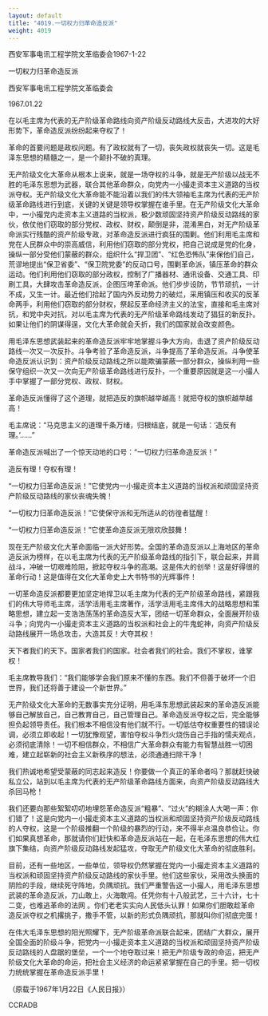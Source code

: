 ```yaml
---
layout: default
title: "4019.一切权力归革命造反派"
weight: 4019
---
```


西安军事电讯工程学院文革临委会1967-1-22

一切权力归革命造反派

西安军事电讯工程学院文革临委会

1967.01.22

在以毛主席为代表的无产阶级革命路线向资产阶级反动路线大反击，大进攻的大好形势下，革命造反派纷纷起来夺权了！

革命的首要问题是政权问题。有了政权就有了一切，丧失政权就丧失一切。这是毛泽东思想的精髓之一，是一个颠扑不破的真理。

无产阶级文化大革命从根本上说来，就是一场夺权的斗争，就是无产阶级以战无不胜的毛泽东思想为武器，联合其他革命群众，向党内一小撮走资本主义道路的当权派夺权。无产阶级文化大革命能不能沿着以我们的伟大领袖毛主席为代表的无产阶级革命路线进行到底，关键的关键是领导权掌握在谁手里。在无产阶级文化大革命中，一小撮党内走资本主义道路的当权派，极少数顽固坚持资产阶级反动路线的家伙，依仗他们窃取的部分党权、政权、财权，颠倒是非，混淆黑白，对无产阶级革命派实行残酷的资产阶级专政，对革命造反派进行疯狂的围剿。他们利用毛主席和党在人民群众中的崇高威信，利用他们窃取的部分党权，把自己说成是党的化身，操纵一部分受他们蒙蔽的群众，组织什么“捍卫团”、“红色恐怖队”来保他们自己，荒谬地提出“保卫省委”、“保卫院党委”的反动口号，围剿革命派，镇压革命的群众运动。他们利用他们窃取的部分政权，控制了广播器材、通讯设备、交通工具、印刷工具，大肆攻击革命造反派，企图压垮革命派。他们步步设防，节节顽抗，一计不成，又生一计。最近他们拾起了国内外反动势力的破烂，采用镇压和收买的反革命两手，利用他们窃取的部分财权，祭起反革命经济主义的法宝，直接和毛主席对抗，和党中央对抗，对以毛主席为代表的无产阶级革命路线发动了猖狂的新反扑。如果让他们的阴谋得逞，文化大革命就会夭折，我们的国家就会改变颜色。

用毛泽东思想武装起来的革命造反派牢牢地掌握斗争大方向，击退了资产阶级反动路线一次又一次反扑。斗争考验了革命造反派，斗争提高了革命造反派。斗争使革命造反派认识到：资产阶级反动路线之所以能欺骗蒙蔽一部分群众，操纵利用一些保守组织一次又一次向无产阶级革命路线进行反扑，一个重要原因就是这一小撮人手中掌握了一部分党权、政权、财权。

革命造反派懂得了这个道理，就把造反的旗帜越举越高！就把夺权的旗帜越举越高！

毛主席说：“马克思主义的道理千条万绪，归根结底，就是一句话：‘造反有理。’……”

革命造反派喊出了一个惊天动地的口号：“一切权力归革命造反派！”

造反有理！夺权有理！

“一切权力归革命造反派！”它使党内一小撮走资本主义道路的当权派和顽固坚持资产阶级反动路线的家伙丧魂失魄！

“一切权力归革命造反派！”它使保守派和无所适从的彷徨者猛醒！

“一切权力归革命造反派！”它使革命造反派无限欢欣鼓舞！

现在无产阶级文化大革命面临一派大好形势。全国的革命造反派以上海地区的革命造反派为榜样，在以毛主席为代表的无产阶级革命路线的指引下，联合起来，并肩战斗，冲破一切艰难险阻，掀起夺权斗争的高潮。这是伟大的创举！这是好得很的革命行动！这是值得在文化大革命史上大书特书的光辉事件！

一切革命造反派都要更加坚定地捍卫以毛主席为代表的无产阶级革命路线，紧跟我们的伟大导师毛主席，活学活用毛主席著作，活学活用毛主席伟大的战略思想和策略思想，建立起一支浩浩荡荡的革命造反大军，团结一切革命群众，全面展开阶级斗争；向党内一小撮走资本主义道路的当权派和社会上的牛鬼蛇神，向资产阶级反动路线展开一场总攻击，大造其反！大夺其权！

天下者我们的天下。国家者我们的国家。社会者我们的社会。我们不掌权，谁掌权！

毛主席教导我们：“我们能够学会我们原来不懂的东西。我们不但善于破坏一个旧世界，我们还将善于建设一个新世界。”

无产阶级文化大革命的无数事实充分证明，用毛泽东思想武装起来的革命造反派能够自己解放自己，自己教育自己，自己管理自己。革命造反派夺权之后，完全能够担负起领导责任。我们根本不相信没有他们就不行。一切低估夺权重要性的错误论调，必须立即收起！一切犹豫观望，害怕夺权斗争烈火烧伤自己手指的懦夫观点，必须彻底清除！一切不相信群众，不相信广大革命群众有能力有智慧战胜一切困难，建立起崭新的社会主义新秩序的想法，必须通通扫除干净！

我们热诚地希望受蒙蔽的同志起来造反！你要做一个真正的革命者吗？那就赶快破私立公，站到以毛主席为代表的无产阶级革命路线方面来，向资产阶级反动路线大杀回马枪！

我们还要向那些絮絮叨叨地埋怨革命造反派“粗暴”、“过火”的糊涂人大喝一声：你们错了！这是向党内一小撮走资本主义道路的当权派和顽固坚持资产阶级反动路线的人夺权，这是一个阶级推翻一个阶级的暴烈的行动，来不得半点温良恭俭让。你们如果真想革命，那就请你们赶快和革命造反派站在一起，在毛泽东思想的伟大红旗下集结，向资产阶级反动路线发起猛攻，夺取无产阶级文化大革命的彻底胜利。

目前，还有一些地区，一些单位，领导权仍然掌握在党内一小撮走资本主义道路的当权派和顽固坚持资产阶级反动路线的家伙手里。他们这些家伙，采用改头换面的阴险的手段，继续死守阵地，负隅顽抗。我们严重警告这一小撮人，用毛泽东思想武装的革命造反派，刀山敢上，火海敢闯。任凭你有十八般武艺，三十六计，七十二变，也难逃革命的法网  。你们老老实实向人民低头认罪！如果你们胆敢趁革命造反派夺权之机撂挑子，撒手不管，以新的形式负隅顽抗，那就叫你们彻底完蛋！

在伟大毛泽东思想的阳光照耀下，无产阶级革命派联合起来，团结广大群众，展开全国全面的阶级斗争，把党内一小撮走资本主义道路的当权派和顽固坚持资产阶级反动路线的人盘踞的堡垒，一个一个地夺取过来！把无产阶级专政的命运，把无产阶级文化大革命的命运，把社会主义经济的命运紧紧掌握在自己的手里。把一切权力统统掌握在革命造反派手里！

（原载于1967年1月22日《人民日报》）

CCRADB

